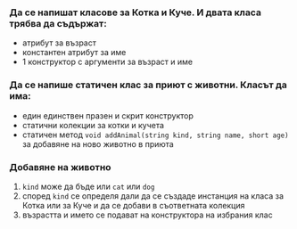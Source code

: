 ### Да се напишат класове за Котка и Куче. И двата класа трябва да съдържат:
- атрибут за възраст
- константен атрибут за име
- 1 конструктор с аргументи за възраст и име

### Да се напише статичен клас за приют с животни. Класът да има:
- един единствен празен и скрит конструктор
- статични колекции за котки и кучета
- статичен метод `void addAnimal(string kind, string name, short age)` за добавяне на ново животно в приюта

### Добавяне на животно
1. `kind` може да бъде или `cat` или `dog`
2. според `kind` се определя дали да се създаде инстанция на класа за Котка или за Куче и да се добави в съответната колекция
3. възрастта и името се подават на конструктора на избрания клас
